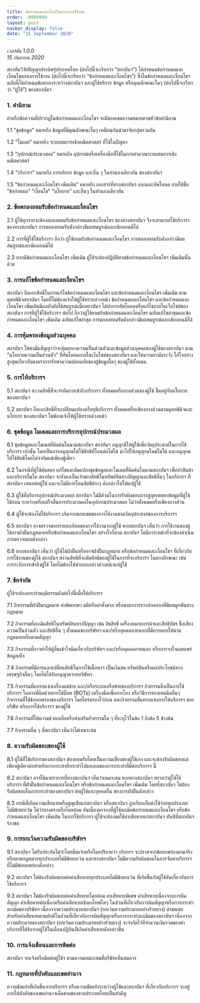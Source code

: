 ```yaml
---
title: ข้อกำหนดและเงื่อนไขตกลงการใช้งาน
order: -9999999
layout: post
navbar_display: false
date: "15 September 2020"
---
```

*เวอร์ชัน 1.0.0*  
*15 กันยายน 2020*

สถาบันวิจัยปัญญาประดิษฐ์ประเทศไทย (ต่อไปนี้จะเรียกว่า “สถาบันฯ”) ได้กำหนดข้อกำหนดและเงื่อนไขตกลงการใช้งาน (ต่อไปนี้จะเรียกว่า “ข้อกำหนดและเงื่อนไขฯ”) ซึ่งในข้อกำหนดและเงื่อนไขฯ ฉบับนี้ได้กำหนดข้อตกลงระหว่างสถาบันฯ และผู้ใช้บริการ ข้อมูล หรือคุณลักษณะใดๆ (ต่อไปนี้จะเรียกว่า “ผู้ใช้”) ของสถาบันฯ

### 1. คำนิยาม

คำหรือข้อความที่ปรากฏในข้อกำหนดและเงื่อนไขฯ จะมีขอบเขตความหมายตามหัวข้อคำนิยาม

1.1 “ชุดข้อมูล” หมายถึง ข้อมูลที่มีคุณลักษณะใดๆ เหมือนกันนำมาจับกลุ่มรวมกัน

1.2 “โมเดล” หมายถึง ระบบสมการเชิงคณิตศาสตร์ ที่ใช้ในปัญหา

1.3 “อุปกรณ์ประมวลผล” หมายถึง อุปกรณ์หรือเครื่องมือที่ใช้ในการคำนวณระบบสมการเชิงคณิตศาสตร์

1.4 “บริการฯ” หมายถึง การบริการ ข้อมูล และอื่น ๆ ในทำนองเดียวกัน ของสถาบันฯ

1.5 “ข้อกำหนดและเงื่อนไขฯ เพิ่มเติม” หมายถึง เอกสารที่ทางสถาบันฯ ออกและอัพโหลด ภายใต้ชื่อ “ข้อกำหนด” “เงื่อนไข” “นโยบาย” และอื่นๆ ในทำนองเดียวกัน

### 2. ข้อตกลงยอมรับข้อกำหนดและเงื่อนไขฯ

2.1 ผู้ใช้ทุกรายจะต้องตกลงยอมรับข้อกำหนดและเงื่อนไขฯ ของทางสถาบันฯ จึงจะสามารถใช้บริการฯ ของทางสถาบันฯ การตกลงยอมรับดังกล่าวมีผลสมบูรณ์และเพิกถอนมิได้

2.2 การที่ผู้ใช้ใช้บริการฯ ถือว่า ผู้ใช้ยอมรับข้อกำหนดและเงื่อนไขฯ การตกลงยอมรับดังกล่าวมีผลสมบูรณ์และเพิกถอนมิได้

2.3 หากมีข้อกำหนดและเงื่อนไขฯ เพิ่มเติม ผู้ใช้จะต้องปฏิบัติตามข้อกำหนดและเงื่อนไขฯ เพิ่มเติมนั้นด้วย

### 3. การแก้ไขข้อกำหนดและเงื่อนไขฯ

สถาบันฯ ถือเอกสิทธิ์ในการแก้ไขข้อกำหนดและเงื่อนไขฯ และข้อกำหนดและเงื่อนไขฯ เพิ่มเติม ตามดุลยพินิจสถาบันฯ โดยที่ไม่ต้องแจ้งให้ผู้ใช้ทราบล่วงหน้า ข้อกำหนดและเงื่อนไขฯ และข้อกำหนดและเงื่อนไขฯ เพิ่มเติมมีผลบังคับใช้สมบูรณ์เมื่อสถาบันฯ ได้ทำการอัพโหลดหรือแก้ไขภายในเว็บไซต์ของสถาบันฯ การที่ผู้ใช้ใช้บริการฯ ต่อไป ถือว่าผู้ใช้ยอมรับข้อกำหนดและเงื่อนไขฯ ฉบับแก้ไขล่าสุดและข้อกำหนดและเงื่อนไขฯ เพิ่มเติม ฉบับแก้ไขล่าสุด การตกลงยอมรับดังกล่าวมีผลสมบูรณ์และเพิกถอนมิได้

### 4. การคุ้มครองข้อมูลส่วนบุคคล

สถาบันฯ ให้คำมั่นสัญญาว่าจะคุ้มครองความเป็นส่วนตัวและข้อมูลส่วนบุคคลของผู้ใช้ของสถาบันฯ ตาม “นโยบายความเป็นส่วนตัว” ที่อัพโหลดภายในเว็บไซต์ของสถาบันฯ และให้ความระมัดระวัง ใส่ใจอย่างสูงสุดเกี่ยวกับมาตราการรักษาความปลอดภัยของผู้ข้อมูลใดๆ ของผู้ใช้ทั้งหมด

### 5. การให้บริการฯ

5.1 สถาบันฯ สงวนสิทธิ์ที่จะจำกัดการเข้าถึงบริการฯ ทั้งหมดหรือบางส่วนของผู้ใช้ ขึ้นอยู่กับนโยบายของสถาบันฯ

5.2 สถาบันฯ ถือเอกสิทธิ์ที่จะเปลี่ยนแปลงหรือยุติบริการฯ ทั้งหมดหรือเพียงบางส่วนตามดุลยพินิจและนโยบาย ของสถาบันฯ ไม่ต้องแจ้งให้ผู้ใช้ทราบล่วงหน้า

### 6. ชุดข้อมูล โมเดลและการบริการอุปกรณ์ประมวลผล

6.1 ชุดข้อมูลและโมเดลที่คิดค้นในนามสถาบันฯ สถาบันฯ อนุญาติให้ผู้ใช้เพื่อวัตถุประสงค์ในการใช้บริการฯ เท่านั้น โดยเป็นการอนุญาตให้ใช้สิทธิที่โอนต่อไม่ได้ นำไปให้อนุญาตใหม่ไม่ได้ และอนุญาตให้ใช้สิทธิโดยไม่จำกัดแต่เพียงผู้เดียว

6.2 ในกรณีที่ผู้ใช้คัดลอก แก้ไขและดัดแปลงชุดข้อมูลและโมเดลที่คิดค้นในนามสถาบันฯ เพื่อทำสินค้าและบริการอื่นใด สถาบันฯ จะยังคงเป็นเจ้าของสิทธิในทรัพย์สินทางปัญญาและสิทธิอื่นๆ ในบริการฯ ที่สถาบันฯ เสนอต่อผู้ใช้ และจะไม่มีการโอนสิทธิต่างๆ ดังกล่าวไปให้แก่ผู้ใช้

6.3 ผู้ใช้ที่บริการอุปกรณ์ประมวลผล สถาบันฯ ไม่มีส่วนในการรับผิดชอบการสูญหายของข้อมูลที่ผู้ใช้ใช้ก่อน ระหว่างหรือเสร็จสิ้นการประมวลผลในอุปกรณ์ประมวลผล ไม่ว่าทั้งหมดหรือเพียงบางส่วน

6.4 ผู้ใช้จะต้องไม่ใช้บริการฯ เกินจากขอบเขตของการใช้งานตามวัตถุประสงค์ของการบริการฯ

6.5 สถาบันฯ อาจตรวจสอบรายละเอียดของการใช้งานจากผู้ใช้ หากสถาบันฯ เห็นว่า การใช้งานของผู้ใช้อาจฝ่าฝืนกฎหมายหรือข้อกำหนดและเงื่อนไขฯ อย่างไรก็ตาม สถาบันฯ ไม่มีภาระหน้าที่จะต้องดำเนินการตรวจสอบดังกล่าว

6.6 หากสถาบันฯ เห็นว่า ผู้ใช้ได้ฝ่าฝืนหรืออาจฝ่าฝืนกฎหมาย หรือข้อกำหนดและเงื่อนไขฯ ที่เกี่ยวกับการใช้งานของผู้ใช้ สถาบันฯ สงวนสิทธิที่จะตัดสิทธิของผู้ใช้ในการที่จะบริการฯ ในบางลักษณะ เช่น การระงับการเข้าถึงผู้ใช้ โดยไม่ต้องให้คำบอกกล่าวล่วงหน้าแก่ผู้ใช้

### 7. ข้อจำกัด

ผู้ใช้จะต้องกระทำพฤติกรรมดังต่อไปนี้เมื่อใช้บริการฯ

7.1 กิจกรรมที่ฝ่าฝืนกฎหมาย คำพิพากษา มติหรือคำสั่งศาล หรือมาตรการทางปกครองที่มีผลผูกพันทางกฎหมาย

7.2 กิจกรรมที่ละเมิดสิทธิในทรัพย์สินทางปัญญา เช่น ลิขสิทธิ์ เครื่องหมายการค้าและสิทธิบัตร ชื่อเสียง ความเป็นส่วนตัว และสิทธิอื่น ๆ ทั้งหมดของบริษัทฯ และ/หรือบุคคลภายนอกที่มีการมอบให้ตามกฎหมายหรือตามสัญญา

7.3 กิจกรรมที่อาจทำให้ผู้อื่นเข้าใจผิดเกี่ยวกับบริษัทฯ และ/หรือบุคคลภายนอก หรือการจงใจเผยแพร่ข้อมูลเท็จ

7.4 กิจกรรมที่มีการแลกเปลี่ยนสิทธิในการใช้เนื้อหาฯ เป็นเงินสด ทรัพย์สินหรือผลประโยชน์ทางเศรษฐกิจอื่นๆ โดยไม่ได้รับอนุญาตจากบริษัทฯ

7.5 กิจกรรมที่แทรกแซงเครื่องแม่ข่าย และ/หรือระบบเครือข่ายของบริการฯ กิจกรรมซึ่งเป็นการใช้บริการฯ ในทางที่ผิดด้วยการใช้บ็อท (BOTs) เครื่องมือเพื่อการโกง หรือวิธีการทางเทคนิคอื่นๆ กิจกรรมที่ใช้ข้อบกพร่องของบริการฯ โดยไตร่ตรองไว้ก่อน และกิจกรรมที่แทรกแซงการให้บริการฯ ของบริษัท หรือการใช้บริการฯ ของผู้ใช้

7.6 กิจกรรมที่ให้ความช่วยเหลือหรือส่งเสริมกิจกรรมใด ๆ ที่ระบุไว้ในข้อ 1 ถึงข้อ 5 ข้างต้น

7.7 กิจกรรมอื่น ๆ ที่สถาบันฯ เห็นว่าไม่เหมาะสม

### 8. ความรับผิดชอบของผู้ใช้

8.1 ผู้ใช้ที่ใช้บริการของสถาบันฯ ต้องยอมรับโดยเป็นความเสี่ยงของผู้ใช้เอง และจะต้องรับผิดชอบแต่เพียงผู้เดียวต่อสำหรับการกระทำที่กระทำไปและผลของการกระทำที่มีต่อบริการฯ นี้

8.2 สถาบันฯ อาจใช้มาตราการที่ทางสถาบันฯ เห็นว่าเหมาะสม หากทางสถาบันฯ ทราบว่าผู้ใช้ใช้บริการฯ ที่ฝ่าฝืนข้อกำหนดและเงื่อนไขฯ หรือข้อกำหนดและเงื่อนไขฯ เพิ่มเติม โดยที่สถาบันฯ ไม่ต้องรับผิดชอบในการกระทำของสถาบันฯ ต่อผู้ใช้และบุคคลอื่น ของการฝ่าฝืนดังกล่าว

8.3 กรณีที่เกิดความเสียหายหรือสูญเสียแก่สถาบันฯ หรือสถาบันฯ ถูกเรียกเก็บค่าใช้จ่ายทุกประเภทไม่มีข้อยกเว้น ไม่ว่าทางตรงหรือโดยอ้อม อันเนื่องมาจากที่ผู้ใช้ละเมิดข้อกำหนดและเงื่อนไขฯ หรือข้อกำหนดและเงื่อนไขฯ เพิ่มเติม ในการใช้บริการฯ ผู้ใช้จะต้องชดใช้ค่าเสียหายแก่สถาบันฯ ทันทีที่สถาบันฯ ร้องขอ

### 9. การยกเว้นความรับผิดของบริษัทฯ

9.1 สถาบันฯ ไม่รับประกันไม่ว่าโดยชัดแจ้งหรือโดยปริยายว่า บริการฯ จะปราศจากข้อบกพร่องตามจริงหรือตามกฏหมายทุกประเภทไม่มีข้อยกเว้น และทางสถาบันฯ ไม่มีความรับผิดชอบในการจัดหาบริการฯ ที่ไม่มีข้อบกพร่องดังกล่าว

9.2 สถาบันฯ ไม่ต้องรับผิดชอบต่อค่าเสียหายทุกประเภทไม่มีข้อยกเว้น ที่เกิดขึ้นกับผู้ใช้อันเกี่ยวกับการใช้บริการฯ

9.3 สถาบันฯ ไม่ต้องรับผิดชอบต่อค่าเสียหายโดยอ้อม ค่าเสียหายพิเศษ ค่าเสียหายเนื่องจากการผิดสัญญา ค่าเสียหายต่อเนื่องหรือค่าเสียหายเชิงลงโทษใดๆ ในส่วนที่เกี่ยวกับการผิดสัญญาหรือการกระทำละเมิดของบริษัทฯ เนื่องจากความประมาทสถาบันฯ (ยกเว้นความประมาทอย่างร้ายแรง) ค่าชดเชยสำหรับค่าเสียหายตามปกติในส่วนที่เกี่ยวกับการผิดสัญญาหรือการกระทำละเมิดของสถาบันฯ เนื่องจากความประมาทของสถาบันฯ (ยกเว้นความประมาทอย่างร้ายแรง) จะจำกัดไว้ที่จำนวนเงินรวมของค่าบริการที่ได้รับจากผู้ใช้ในเดือนปฏิทินที่เกิดค่าเสียหายดังกล่าวขึ้น

### 10. การแจ้งเตือนและการติดต่อ

สถาบันฯ จะแจ้งหรือติดต่อผู้ใช้ฯ ตามความเหมาะสมที่บริษัทเห็นสมควร

### 11. กฎหมายที่บังคับและเขตอำนาจ

ความขัดแย้งที่เกิดขึ้นจากบริการฯ หรือความขัดแย้งระหว่างผู้ใช้และสถาบันฯ ที่เกี่ยวกับบริการฯ จะอยู่ภายใต้บังคับของเขตอำนาจเด็ดขาดของศาลประเทศไทยเป็นสำคัญ
